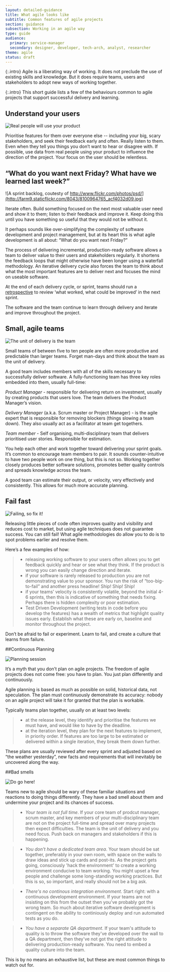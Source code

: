 ```yaml
---
layout: detailed-guidance
title: What agile looks like
subtitle: Common features of agile projects
section: guidance
subsection: Working in an agile way
type: guide
audience:
  primary: service-manager
  secondary: designer, developer, tech-arch, analyst, researcher
theme: agile
status: draft
---
```


{:.intro}
Agile is a liberating way of working.  It does not preclude the use of existing skills and knowledge. But it does require teams, users and stakeholders to adopt new ways of working together.  

{:.intro}
This short guide lists a few of the behaviours common to agile projects that support successful delivery and learning. 

## Understand your users 


![Real people will use your product](http://farm8.staticflickr.com/7177/6987029385_410a1c8d26.jpg)


Prioritise features for them over everyone else -- including your big, scary stakeholders, and seek their feedback early and often.  Really listen to them.  Even when they tell you things you don’t want to hear or disagree with.  If possible, use data from real people using your product to influence the direction of the project. Your focus on the user should be relentless.

## “What do you want next Friday? What have we learned last week?”


![A sprint backlog, coutesty of http://www.flickr.com/photos/psd/](http://farm9.staticflickr.com/8043/8100964765_acf4032d09.jpg)


Iterate often. Build something focused on the next most valuable user need and show it to them; listen to their feedback and improve it. Keep doing this until you have something so useful that they would not be without it. 

It perhaps sounds like over-simplifying the complexity of software development and project management, but at its heart this is what agile development is all about:  “What do you want next Friday?”

The process of delivering incremental, production-ready software allows a team to deliver value to their users and stakeholders regularly.  It shortens the feedback loops that might otherwise have been longer using a waterfall methodology.  An iterative delivery cycle also forces the team to think about what the most important features are to deliver next and focuses the mind on useable software.

At the end of each delivery cycle, or sprint, teams should run a [retrospective](/agile/runningretrospectives.html) to review ‘what worked, what could be improved’ in the next sprint.  

The software and the team continue to learn through delivery and iterate and improve throughout the project.

## Small, agile teams

![The unit of delivery is the team](http://farm9.staticflickr.com/8374/8451589322_e9f612cf5b.jpg)

Small teams of between five to ten people are often more productive and predictable than larger teams. Forget man-days and think about the team as the unit of delivery.  

A good team includes members with all of the skills necessary to successfully deliver software. A fully-functioning team has three key roles embedded into them, usually full-time:

*Product Manager* - responsible for delivering return on investment, usually by creating products that users love.  The team delivers the Product Manager’s vision.

*Delivery Manager* (a.k.a. Scrum master or Project Manager) - is the agile expert that is responsible for removing blockers (things slowing a team down).  They also usually act as a facilitator at team get togethers.

*Team member* - Self organising, multi-disciplinary team that delivers prioritised user stories. Responsible for estimation.

You help each other and work together toward delivering your sprint goals.  It’s common to encourage team members to pair. It sounds counter-intuitive to have two people work on one thing, but this is not so.  Working together closely produces better software solutions, promotes better quality controls and spreads knowledge across the team.

A good team can estimate their output, or velocity, very effectively and consistently.  This allows for much more accurate planning.

## Fail fast

![Failing, so fix it!](http://farm8.staticflickr.com/7189/6875228285_9b2409663f.jpg)

Releasing little pieces of code often improves quality and visibility and reduces cost to market, but using agile techniques does not guarantee success. You can still fail!  What agile methodologies do allow you to do is to spot problems earlier and resolve them.  

Here’s a few examples of how:

>* releasing working software to your users often allows you to get feedback quickly and hear or see what they think.  If the product is wrong you can easily change direction and iterate.
>* if your software is rarely released to production you are not demonstrating value to your sponsor.  You run the risk of “too-big-to-fail” and another press headline!  Ship! Ship! Ship!
>* if your teams’ velocity is consistently volatile, beyond the initial 4-6 sprints, then this is indicative of something that needs fixing.  Perhaps there is hidden complexity or poor estimation.
>* Test Driven Development (writing tests in code before you develop the features) has a wealth of metrics that highlight quality issues early.  Establish what these are early on, baseline and monitor throughout the project.

Don’t be afraid to fail or experiment.  Learn to fail, and create a culture that learns from failure.

##Continuous Planning

![Planning session](http://farm9.staticflickr.com/8001/7113823877_80c4dfb613.jpg)

It’s a myth that you don’t plan on agile projects.  The freedom of agile projects does not come free: you have to plan.  You just plan differently and continuously.

Agile planning is based as much as possible on solid, historical data, not speculation. The plan must continuously demonstrate its accuracy: nobody on an agile project will take it for granted that the plan is workable.

Typically teams plan together, usually on at least two levels:

>* at the release level, they identify and prioritise the features we must have, and would like to have by the deadline.  
>* at the iteration level, they plan for the next features to implement, in priority order. If features are too large to be estimated or delivered within a single iteration, they break them down further.

These plans are usually reviewed after every sprint and adjusted based on “the weather yesterday”, new facts and requirements that will inevitably be uncovered along the way.

##Bad smells

![Do go here!](http://farm9.staticflickr.com/8424/7503675672_72ff8a1fa9.jpg)

Teams new to agile should be wary of these familiar situations and reactions to doing things differently.  They have a bad smell about them and undermine your project and its chances of success.

>* *Your team is not full time*. If your core team of prodcut manager, scrum master, and key members of your multi-disciplinary team are not on the project full-time and spread over many projects then expect difficulties.  The team is the unit of delivery and you need focus.  Push back on managers and stakeholders if this is happening.

>* *You don't have a dedicated team area*. Your team should be sat together, preferably in your own room, with space on the walls to draw ideas and stick up cards and post-its.  As the project gets going, consciously 'hack the environment' to create a working environment conducive to team working.  You might upset a few people and challenge some long-standing working practices. But this is so, so important, and really should not be a big ask.

>* *There's no continous integration environment*. Start right: with a continuous development environment.  If your teams are not insisting on this from the outset then you've probably got the wrong team.  So much about iterative software development is contingent on the ability to continiously deploy and run automated tests as you do.

>* *You have a separate QA department*. If your team's attitude to quality is to throw the software they've developed over the wall to a QA department, then they've not got the right attitude to delivering production-ready software.  You need to embed a quality culture into the team.

This is by no means an exhaustive list, but these are most common things to watch out for.
